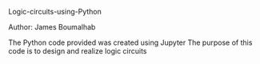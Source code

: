 Logic-circuits-using-Python

Author: James Boumalhab

The Python code provided was created using Jupyter 
The purpose of this code is to design and realize logic circuits
